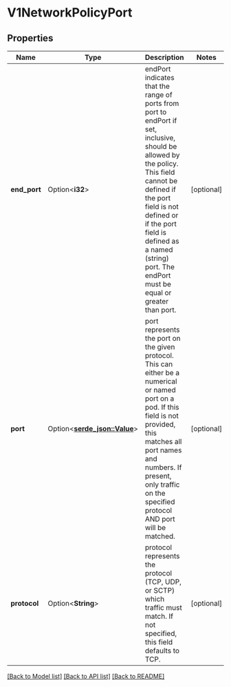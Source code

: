 # V1NetworkPolicyPort

## Properties

Name | Type | Description | Notes
------------ | ------------- | ------------- | -------------
**end_port** | Option<**i32**> | endPort indicates that the range of ports from port to endPort if set, inclusive, should be allowed by the policy. This field cannot be defined if the port field is not defined or if the port field is defined as a named (string) port. The endPort must be equal or greater than port. | [optional]
**port** | Option<[**serde_json::Value**](.md)> | port represents the port on the given protocol. This can either be a numerical or named port on a pod. If this field is not provided, this matches all port names and numbers. If present, only traffic on the specified protocol AND port will be matched. | [optional]
**protocol** | Option<**String**> | protocol represents the protocol (TCP, UDP, or SCTP) which traffic must match. If not specified, this field defaults to TCP. | [optional]

[[Back to Model list]](../README.md#documentation-for-models) [[Back to API list]](../README.md#documentation-for-api-endpoints) [[Back to README]](../README.md)


